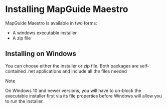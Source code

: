 # Installing MapGuide Maestro

MapGuide Maestro is available in two forms:

 * A windows executable installer
 * A zip file

## Installing on Windows

You can choose either the installer or zip file. Both packages are self-contained .net applications and include all the files needed

> [!NOTE]
> On Windows 10 and newer versions, you will have to un-block the executable installer first via its file properties before Windows will allow you to run the installer.